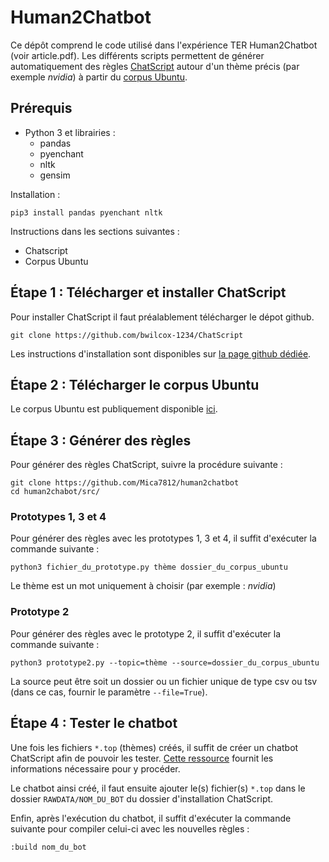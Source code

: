 # Human2Chatbot

Ce dépôt comprend le code utilisé dans l'expérience TER Human2Chatbot (voir article.pdf). Les différents scripts permettent de générer automatiquement des règles [ChatScript](https://github.com/bwilcox-1234/ChatScript) autour d'un thème précis (par exemple *nvidia*) à partir du [corpus Ubuntu](http://dataset.cs.mcgill.ca/ubuntu-corpus-1.0/).

## Prérequis

* Python 3 et librairies :
  * pandas
  * pyenchant
  * nltk
  * gensim

Installation :

```
pip3 install pandas pyenchant nltk
```
Instructions dans les sections suivantes :
* Chatscript
* Corpus Ubuntu

## Étape 1 : Télécharger et installer ChatScript

Pour installer ChatScript il faut préalablement télécharger le dépot github.

```
git clone https://github.com/bwilcox-1234/ChatScript
```

Les instructions d'installation sont disponibles sur [la page github dédiée](https://github.com/bwilcox-1234/ChatScript/blob/master/WIKI/Installing-and-Updating-ChatScript.md).

## Étape 2 : Télécharger le corpus Ubuntu

Le corpus Ubuntu est publiquement disponible [ici](http://dataset.cs.mcgill.ca/ubuntu-corpus-1.0/).

## Étape 3 : Générer des règles

Pour générer des règles ChatScript, suivre la procédure suivante :

```
git clone https://github.com/Mica7812/human2chatbot
cd human2chabot/src/
```

### Prototypes 1, 3 et 4

Pour générer des règles avec les prototypes 1, 3 et 4, il suffit d'exécuter la commande suivante :

```
python3 fichier_du_prototype.py thème dossier_du_corpus_ubuntu
```

Le thème est un mot uniquement à choisir (par exemple : *nvidia*)

### Prototype 2

Pour générer des règles avec le prototype 2, il suffit d'exécuter la commande suivante :

```
python3 prototype2.py --topic=thème --source=dossier_du_corpus_ubuntu
```

La source peut être soit un dossier ou un fichier unique de type csv ou tsv (dans ce cas, fournir le paramètre `--file=True`).


## Étape 4 : Tester le chatbot

Une fois les fichiers `*.top` (thèmes) créés, il suffit de créer un chatbot ChatScript afin de pouvoir les tester. [Cette ressource](https://medium.freecodecamp.org/chatscript-for-beginners-chatbots-developers-c58bb591da8) fournit les informations nécessaire pour y procéder.

Le chatbot ainsi créé, il faut ensuite ajouter le(s) fichier(s) `*.top` dans le dossier `RAWDATA/NOM_DU_BOT` du dossier d'installation ChatScript.

Enfin, après l'exécution du chatbot, il suffit d'exécuter la commande suivante pour compiler celui-ci avec les nouvelles règles :

```
:build nom_du_bot
```

